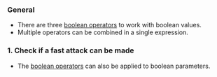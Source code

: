 ### General

- There are three [boolean operators][operators] to work with boolean values.
- Multiple operators can be combined in a single expression.

### 1. Check if a fast attack can be made

- The [boolean operators][operators] can also be applied to boolean parameters.

[operators]: https://docs.microsoft.com/en-us/dotnet/csharp/language-reference/operators/boolean-logical-operators
